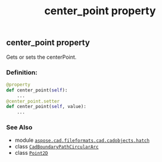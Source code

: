 ﻿---
title: center_point property
second_title: Aspose.CAD for Python via .NET API References
description: 
type: docs
weight: 40
url: /python-net/aspose.cad.fileformats.cad.cadobjects.hatch/cadboundarypathcirculararc/center_point/
is_root: false
---

## center_point property


Gets or sets the centerPoint.
### Definition:
```python
@property
def center_point(self):
    ...
@center_point.setter
def center_point(self, value):
    ...
```

### See Also
* module [`aspose.cad.fileformats.cad.cadobjects.hatch`](../../)
* class [`CadBoundaryPathCircularArc`](/cad/python-net/aspose.cad.fileformats.cad.cadobjects.hatch/cadboundarypathcirculararc)
* class [`Point2D`](/cad/python-net/aspose.cad.primitives/point2d)
